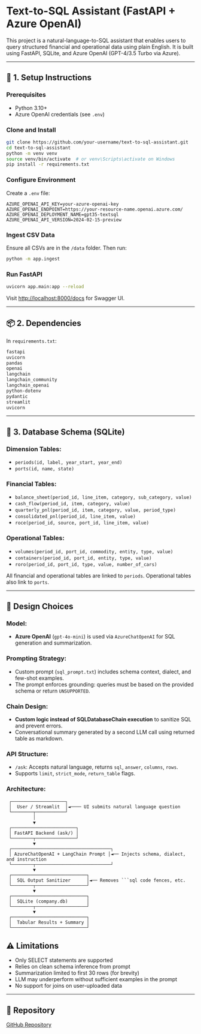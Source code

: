 # Text-to-SQL Assistant (FastAPI + Azure OpenAI)

This project is a natural-language-to-SQL assistant that enables users to query structured financial and operational data using plain English. It is built using FastAPI, SQLite, and Azure OpenAI (GPT-4/3.5 Turbo via Azure).

---

## 🔧 1. Setup Instructions

### Prerequisites

- Python 3.10+
- Azure OpenAI credentials (see `.env`)

### Clone and Install

```bash
git clone https://github.com/your-username/text-to-sql-assistant.git
cd text-to-sql-assistant
python -m venv venv
source venv/bin/activate  # or venv\Scripts\activate on Windows
pip install -r requirements.txt
```

### Configure Environment

Create a `.env` file:

```env
AZURE_OPENAI_API_KEY=your-azure-openai-key
AZURE_OPENAI_ENDPOINT=https://your-resource-name.openai.azure.com/
AZURE_OPENAI_DEPLOYMENT_NAME=gpt35-textsql
AZURE_OPENAI_API_VERSION=2024-02-15-preview
```

### Ingest CSV Data

Ensure all CSVs are in the `/data` folder. Then run:

```bash
python -m app.ingest
```

### Run FastAPI

```bash
uvicorn app.main:app --reload
```

Visit [http://localhost:8000/docs](http://localhost:8000/docs) for Swagger UI.

---

## 📦 2. Dependencies

In `requirements.txt`:

```txt
fastapi
uvicorn
pandas
openai
langchain
langchain_community
langchain_openai
python-dotenv
pydantic
streamlit
uvicorn
```

---

## 🧠 3. Database Schema (SQLite)

### Dimension Tables:

- `periods(id, label, year_start, year_end)`
- `ports(id, name, state)`

### Financial Tables:

- `balance_sheet(period_id, line_item, category, sub_category, value)`
- `cash_flow(period_id, item, category, value)`
- `quarterly_pnl(period_id, item, category, value, period_type)`
- `consolidated_pnl(period_id, line_item, value)`
- `roce(period_id, source, port_id, line_item, value)`

### Operational Tables:

- `volumes(period_id, port_id, commodity, entity, type, value)`
- `containers(period_id, port_id, entity, type, value)`
- `roro(period_id, port_id, type, value, number_of_cars)`

All financial and operational tables are linked to `periods`. Operational tables also link to `ports`.

---

## 🧠 Design Choices

### Model:

- **Azure OpenAI** (`gpt-4o-mini`) is used via `AzureChatOpenAI` for SQL generation and summarization.

### Prompting Strategy:

- Custom prompt (`sql_prompt.txt`) includes schema context, dialect, and few-shot examples.
- The prompt enforces grounding: queries must be based on the provided schema or return `UNSUPPORTED`.

### Chain Design:

- **Custom logic instead of SQLDatabaseChain execution** to sanitize SQL and prevent errors.
- Conversational summary generated by a second LLM call using returned table as markdown.

### API Structure:

- `/ask`: Accepts natural language, returns `sql`, `answer`, `columns`, `rows`.
- Supports `limit`, `strict_mode`, `return_table` flags.

### Architecture:

````text
 ┌────────────────────┐
 │  User / Streamlit  │◄──── UI submits natural language question
 └────────┬───────────┘
          │
          ▼
 ┌────────────────────────┐
 │ FastAPI Backend (ask/) │
 └────────┬───────────────┘
          ▼
 ┌─────────────────────────────────────┐
 │ AzureChatOpenAI + LangChain Prompt │◄── Injects schema, dialect, and instruction
 └────────┬────────────────────────────┘
          ▼
 ┌────────────────────────────┐
 │  SQL Output Sanitizer      │◄── Removes ```sql code fences, etc.
 └────────┬───────────────────┘
          ▼
 ┌────────────────────────────┐
 │  SQLite (company.db)       │
 └────────┬───────────────────┘
          ▼
 ┌────────────────────────────┐
 │  Tabular Results + Summary │
 └────────────────────────────┘
````

## ⚠️ Limitations

- Only SELECT statements are supported
- Relies on clean schema inference from prompt
- Summarization limited to first 30 rows (for brevity)
- LLM may underperform without sufficient examples in the prompt
- No support for joins on user-uploaded data

---

## 🔗 Repository

[GitHub Repository](https://github.com/your-username/text-to-sql-assistant)
